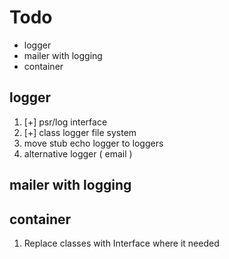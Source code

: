 # Todo

- logger
- mailer with logging
- container

## logger

1. [+] psr/log interface
2. [+] class logger file system
3. move stub echo logger to loggers
4. alternative logger ( email )

## mailer with logging

## container

1. Replace classes with Interface where it needed
